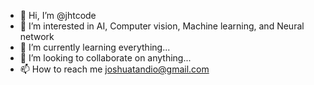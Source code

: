 - 👋 Hi, I’m @jhtcode
- 👀 I’m interested in AI, Computer vision, Machine learning, and Neural network
- 🌱 I’m currently learning everything...
- 💞️ I’m looking to collaborate on anything...
- 📫 How to reach me joshuatandio@gmail.com

<!---
jhtcode/jhtcode is a ✨ special ✨ repository because its `README.md` (this file) appears on your GitHub profile.
You can click the Preview link to take a look at your changes.
--->
